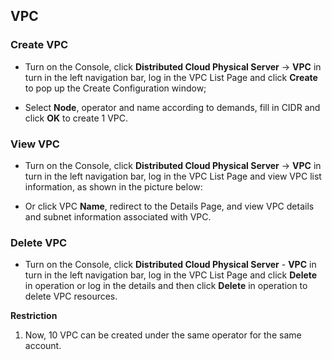 ## VPC

### Create VPC

- Turn on the Console, click **Distributed Cloud Physical Server** -> **VPC** in turn in the left navigation bar, log in the VPC List Page and click **Create** to pop up the Create Configuration window;<br/>

- Select **Node**, operator and name according to demands, fill in CIDR and click **OK** to create 1 VPC.

### View VPC

- Turn on the Console, click **Distributed Cloud Physical Server** -> **VPC** in turn in the left navigation bar, log in the VPC List Page and view VPC list information, as shown in the picture below:<br/>

- Or click VPC **Name**, redirect to the Details Page, and view VPC details and subnet information associated with VPC.


### Delete VPC

- Turn on the Console, click **Distributed Cloud Physical Server** - **VPC** in turn in the left navigation bar, log in the VPC List Page and click **Delete** in operation or log in the details and then click **Delete** in operation to delete VPC resources.<br/>

**Restriction**<br/>

1. Now, 10 VPC can be created under the same operator for the same account.




